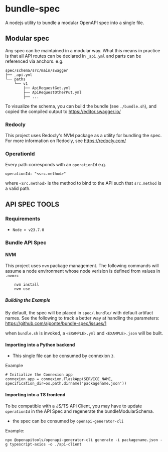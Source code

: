 # bundle-spec
A nodejs utility to bundle a modular OpenAPI spec into a single file.

## Modular spec
Any spec can be maintained in a modular way.
What this means in practice is that all API routes can be declared in `_api.yml` and parts can be referenced via anchors.
e.g.
```
spec/schema/src/main/swagger
├── _api.yml
└── paths
    └── v1
        ├── ApiRequestGet.yml
        ├── ApiRequestOtherPut.yml
        ├── ...
```

To visualize the schema, you can build the bundle (see `./bundle.sh`),
and copied the compiled output to https://editor.swagger.io/

### Redocly
This project uses Redocly's NVM package as a utility for bundling the spec.
For more information on Redocly, see https://redocly.com/

### OperationId
Every path corresponds with an `operationId`
e.g.
```
operationId: "<src.method>"
```
where `<src.method>` is the method to bind to the API such that `src.method` is a valid path.


## API SPEC TOOLS

### Requirements
* `Node > v23.7.0`

### Bundle API Spec
#### NVM
This project uses `nvm` package management. The following commands will assume a node environment
whose node verision is defined from values in `.nvmrc`

```shell
    nvm install
    nvm use
```

##### Building the Example
By default, the spec will be placed in `spec/.bundle/` with default artifact names.
See the following to track a better way at handling the parameters: https://github.com/ajponte/bundle-spec/issues/1

when `bundle.sh` is invoked, a `<EXAMPLE>.yml` and `<EXAMPLE>.json` will be built.

#### Importing into a Python backend
  * This single file can be consumed by connexion `3`.

Example
```
# Initialize the Connexion app
connexion_app = connexion.FlaskApp(SERVICE_NAME, specification_dir=os.path.dirname('packagename.json'))
```

#### Importing into a TS frontend
To be compatible with a JS/TS API Client, you may have to update `operationId` in the API Spec and regenerate the bundleModularSchema.
  * the spec can be consumed by `openapi-generator-cli `

Example: 
```
npx @openapitools/openapi-generator-cli generate -i packagename.json -g typescript-axios -o ./api-client
```

